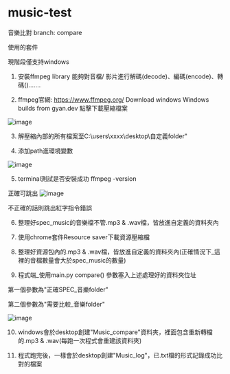 # music-test
音樂比對
branch: compare

使用的套件



現階段僅支持windows



1. 安裝ffmpeg library
能夠對音檔/ 影片進行解碼(decode)、編碼(encode)、轉碼().......

2. ffmpeg官網: https://www.ffmpeg.org/
Download
    windows
        Windows builds from gyan.dev
            點擊下載壓縮檔案

![image](https://user-images.githubusercontent.com/47851007/171563572-1e3c678b-20b8-4803-8f79-aa46261f4c8e.png)




3. 解壓縮內部的所有檔案至C:\users\xxxx\desktop\自定義folder"



4. 添加path進環境變數

![image](https://user-images.githubusercontent.com/47851007/171563523-516f9b8d-dd1a-4a97-82a3-a6622eeebe0b.png)


5. terminal測試是否安裝成功
ffmpeg -version

正確可跳出
![image](https://user-images.githubusercontent.com/47851007/171563614-e8a7d040-2935-4f6f-8082-8bee983263a2.png)


不正確的話則跳出紅字指令錯誤

6. 整理好spec_music的音樂檔不管.mp3 & .wav檔，皆放進自定義的資料夾內



7. 使用chrome套件Resource saver下載資源壓縮檔



8. 整理好資源包內的.mp3 & .wav檔，皆放進自定義的資料夾內(正確情況下_這裡的音檔數量會大於spec_music的數量)



9. 程式端_使用main.py
compare() 參數塞入上述處理好的資料夾位址

第一個參數為"正確SPEC_音樂folder"

第二個參數為"需要比較_音樂folder"

![image](https://user-images.githubusercontent.com/47851007/171563460-12afb212-8ac4-4679-ae0a-377056d41727.png)


10. windows會於desktop創建"Music_compare"資料夾，裡面包含重新轉檔的.mp3 & .wav(每跑一次程式會重建該資料夾)





11. 程式跑完後，一樣會於desktop創建"Music_log"，已.txt檔的形式記錄成功比對的檔案

